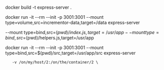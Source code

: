 docker build -t express-server .

docker run -it --rm --init -p 3001:3001 --mount type=volume,src=incrementor-data,target=/data express-server

--mount type=bind,src=$(pwd)/index.js,target=/usr/app
--mount type=bind,src=$(pwd)/helpers.js,target=/usr/app

docker run -it --rm --init -p 3001:3001 --mount type=bind,src=$(pwd)/src,target=/usr/app/src express-server

       -v /on/my/host/2:/on/the/container/2 \
